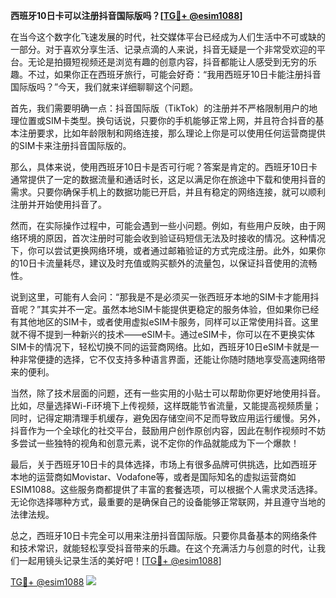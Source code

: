 **西班牙10日卡可以注册抖音国际版吗？[[TG💪+ @esim1088](https://t.me/s/esim1088)]**

在当今这个数字化飞速发展的时代，社交媒体平台已经成为人们生活中不可或缺的一部分。对于喜欢分享生活、记录点滴的人来说，抖音无疑是一个非常受欢迎的平台。无论是拍摄短视频还是浏览有趣的创意内容，抖音都能让人感受到无穷的乐趣。不过，如果你正在西班牙旅行，可能会好奇：“我用西班牙10日卡能注册抖音国际版吗？”今天，我们就来详细聊聊这个问题。

首先，我们需要明确一点：抖音国际版（TikTok）的注册并不严格限制用户的地理位置或SIM卡类型。换句话说，只要你的手机能够正常上网，并且符合抖音的基本注册要求，比如年龄限制和网络连接，那么理论上你是可以使用任何运营商提供的SIM卡来注册抖音国际版的。

那么，具体来说，使用西班牙10日卡是否可行呢？答案是肯定的。西班牙10日卡通常提供了一定的数据流量和通话时长，这足以满足你在旅途中下载和使用抖音的需求。只要你确保手机上的数据功能已开启，并且有稳定的网络连接，就可以顺利注册并开始使用抖音了。

然而，在实际操作过程中，可能会遇到一些小问题。例如，有些用户反映，由于网络环境的原因，首次注册时可能会收到验证码短信无法及时接收的情况。这种情况下，你可以尝试更换网络环境，或者通过邮箱验证的方式完成注册。此外，如果你的10日卡流量耗尽，建议及时充值或购买额外的流量包，以保证抖音使用的流畅性。

说到这里，可能有人会问：“那我是不是必须买一张西班牙本地的SIM卡才能用抖音呢？”其实并不一定。虽然本地SIM卡能提供更稳定的服务体验，但如果你已经有其他地区的SIM卡，或者使用虚拟eSIM卡服务，同样可以正常使用抖音。这里就不得不提到一种新兴的技术——eSIM卡。通过eSIM卡，你可以在不更换实体SIM卡的情况下，轻松切换不同的运营商网络。比如，西班牙10日eSIM卡就是一种非常便捷的选择，它不仅支持多种语言界面，还能让你随时随地享受高速网络带来的便利。

当然，除了技术层面的问题，还有一些实用的小贴士可以帮助你更好地使用抖音。比如，尽量选择Wi-Fi环境下上传视频，这样既能节省流量，又能提高视频质量；同时，记得定期清理手机缓存，避免因存储空间不足而导致应用运行缓慢。另外，抖音作为一个全球化的社交平台，鼓励用户创作原创内容，因此在制作视频时不妨多尝试一些独特的视角和创意元素，说不定你的作品就能成为下一个爆款！

最后，关于西班牙10日卡的具体选择，市场上有很多品牌可供挑选，比如西班牙本地的运营商如Movistar、Vodafone等，或者是国际知名的虚拟运营商如ESIM1088。这些服务商都提供了丰富的套餐选项，可以根据个人需求灵活选择。无论你选择哪种方式，最重要的是确保自己的设备能够正常联网，并且遵守当地的法律法规。

总之，西班牙10日卡完全可以用来注册抖音国际版。只要你具备基本的网络条件和技术常识，就能轻松享受抖音带来的乐趣。在这个充满活力与创意的时代，让我们一起用镜头记录生活的美好吧！[[TG💪+ @esim1088](https://t.me/s/esim1088)]

[TG💪+ @esim1088](https://t.me/s/esim1088) ![](https://i.postimg.cc/4NQfJmqS/Snipaste-2025-05-13-00-14-12.png)